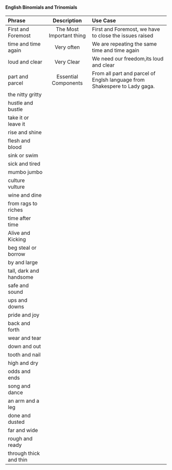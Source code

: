 
#### English Binomials and Trinomials

| Phrase      | Description | Use Case      |
| :---        |    :----:   | :---          |
| First and Foremost      | The Most Important thing  | First and Foremost, we have to close the issues raised    |
| time and time again   | Very often | We are repeating the same time and time again      |
| loud and clear | Very Clear | We need our freedom,its loud and clear      | 
| part and parcel | Essential Components       | From all part and parcel of Englsh language from Shakespere to Lady gaga.  |
| the nitty gritty |            |       |
| hustle and bustle |           |         |
| take it or leave it |           |           |
| rise and shine |          |         |
| flesh and blood |           |          |
| sink or swim |            |         |
| sick and tired |          |         |
| mumbo jumbo |           |          |
| culture vulture 
| wine and dine
| from rags to riches 
| time after time 
| Alive and Kicking
| beg steal or borrow
| by and large
| tall, dark and handsome
| safe and sound 
| ups and downs 
| pride and joy 
| back and forth 
| wear and tear 
| down and out
| tooth and nail 
| high and dry 
| odds and ends 
| song and dance
| an arm and a leg 
| done and dusted 
| far and wide 
| rough and ready 
| through thick and thin
